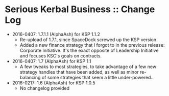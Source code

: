 # Serious Kerbal Business :: Change Log

* 2016-0407: 1.7.1.1 (AlphaAsh) for KSP 1.1.2
	+ Re-upload of 1.7.1, since SpaceDock screwed up the KSP version.
	+ Added a new finance strategy that I forgot to in the previous release: Corporate Initiative. It's the exact opposite of Leadership Initiative and focuses KSC's goals on contracts.
* 2016-0407: 1.7 (AlphaAsh) for KSP 1.1
	+ A few tweaks to most strategies, to take advantage of a few new strategy handles that have been added, as well as minor re-balancing of some strategies that seem a little under-powered..
* 2016-0217: 1.6 (AlphaAsh) for KSP 1.0.5
	+ No changelog provided
